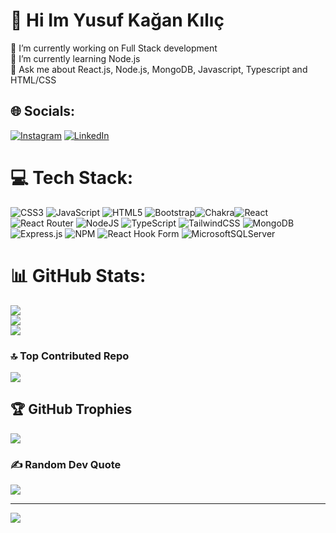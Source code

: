 # 💫 Hi Im Yusuf Kağan Kılıç<br/>
🔭 I’m currently working on Full Stack development<br/>
🌱 I’m currently learning Node.js<br/>
💬 Ask me about React.js, Node.js, MongoDB, Javascript, Typescript and HTML/CSS<br/>


<img src="https://media.giphy.com/media/wwg1suUiTbCY8H8vIA/giphy-downsized-large.gif" width="150" height="150" style="display:none;">


## 🌐 Socials:
[![Instagram](https://img.shields.io/badge/Instagram-%23E4405F.svg?logo=Instagram&logoColor=white)](https://instagram.com/yusufkaan.klc) [![LinkedIn](https://img.shields.io/badge/LinkedIn-%230077B5.svg?logo=linkedin&logoColor=white)](https://linkedin.com/in/yusufkaanklc) 

# 💻 Tech Stack:
![CSS3](https://img.shields.io/badge/css3-%231572B6.svg?style=for-the-badge&logo=css3&logoColor=white) ![JavaScript](https://img.shields.io/badge/javascript-%23323330.svg?style=for-the-badge&logo=javascript&logoColor=%23F7DF1E) ![HTML5](https://img.shields.io/badge/html5-%23E34F26.svg?style=for-the-badge&logo=html5&logoColor=white) ![Bootstrap](https://img.shields.io/badge/bootstrap-%23563D7C.svg?style=for-the-badge&logo=bootstrap&logoColor=white)![Chakra](https://img.shields.io/badge/chakra-%234ED1C5.svg?style=for-the-badge&logo=chakraui&logoColor=white)![React](https://img.shields.io/badge/react-%2320232a.svg?style=for-the-badge&logo=react&logoColor=%2361DAFB) ![React Router](https://img.shields.io/badge/React_Router-CA4245?style=for-the-badge&logo=react-router&logoColor=white)
![NodeJS](https://img.shields.io/badge/node.js-6DA55F?style=for-the-badge&logo=node.js&logoColor=white) ![TypeScript](https://img.shields.io/badge/typescript-%23007ACC.svg?style=for-the-badge&logo=typescript&logoColor=white) ![TailwindCSS](https://img.shields.io/badge/tailwindcss-%2338B2AC.svg?style=for-the-badge&logo=tailwind-css&logoColor=white) ![MongoDB](https://img.shields.io/badge/MongoDB-%234ea94b.svg?style=for-the-badge&logo=mongodb&logoColor=white) ![Express.js](https://img.shields.io/badge/express.js-%23404d59.svg?style=for-the-badge&logo=express&logoColor=%2361DAFB) ![NPM](https://img.shields.io/badge/NPM-%23CB3837.svg?style=for-the-badge&logo=npm&logoColor=white) 
![React Hook Form](https://img.shields.io/badge/React%20Hook%20Form-%23EC5990.svg?style=for-the-badge&logo=reacthookform&logoColor=white) 
![MicrosoftSQLServer](https://img.shields.io/badge/Microsoft%20SQL%20Server-CC2927?style=for-the-badge&logo=microsoft%20sql%20server&logoColor=white)
# 📊 GitHub Stats:
![](https://github-readme-stats.vercel.app/api?username=yusufkaanklc&theme=gotham&hide_border=true&include_all_commits=false&count_private=false)<br/>
![](https://github-readme-streak-stats.herokuapp.com/?user=yusufkaanklc&theme=gotham&hide_border=true)<br/>
![](https://github-readme-stats.vercel.app/api/top-langs/?username=yusufkaanklc&theme=gotham&hide_border=true&include_all_commits=false&count_private=false&layout=compact)

### 🔝 Top Contributed Repo
![](https://github-contributor-stats.vercel.app/api?username=yusufkaanklc&limit=5&theme=gotham&combine_all_yearly_contributions=true)

## 🏆 GitHub Trophies
![](https://github-profile-trophy.vercel.app/?username=yusufkaanklc&theme=gotham&no-frame=false&no-bg=true&margin-w=4)

### ✍️ Random Dev Quote
![](https://quotes-github-readme.vercel.app/api?type=horizontal&theme=dark)

---
[![](https://visitcount.itsvg.in/api?id=yusufkaanklc&icon=5&color=8)](https://visitcount.itsvg.in)

<!-- Proudly created with GPRM ( https://gprm.itsvg.in ) -->
